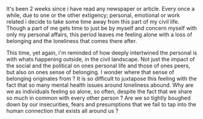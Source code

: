 It's been 2 weeks since i have read any newspaper or article. Every once a while, due to one or the other extigency; personal, emotional or work related i decide to take some time away from this part of my civil life. Though a part of me gets time to just be by myself and concern myself with only my personal affairs, this period leaves me feeling alone with a loss of belonging and the loneliness that comes there after. 


This time, yet again, i'm reminded of how deeply intertwined the personal is with whats happening outside, in the civil landscape. Not just the impact of the social and the political on ones personal life and those of ones peers, but also on ones sense of belonging. I wonder where that sense of belonging originates from ? It is so difficult to juxtapose this feeling with the fact that so many mental health issues around loneliness abound. Why are we as individuals feeling so alone, so often, despite the fact that we share so much in common with every other person ? Are we so tightly boughed down by our insecurities, fears and presumptions that we fail to tap into the human connection that exists all around us ?

